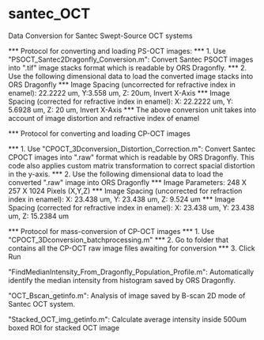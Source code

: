 # santec_OCT
Data Conversion for Santec Swept-Source OCT systems

***  Protocol for converting and loading PS-OCT images:
***  1. Use "PSOCT_Santec2Dragonfly_Conversion.m": Convert Santec PSOCT images into ".tif" image stacks format which is readable by ORS Dragonfly.
***  2. Use the following dimensional data to load the converted image stacks into ORS Dragonfly
***   Image Spacing (uncorrected for refractive index in enamel): 22.2222 um, Y:3.558 um, Z: 20um, Invert X-Axis
***   Image Spacing (corrected for refractive index in enamel): X: 22.2222 um, Y: 5.6928 um, Z: 20 um, Invert X-Axis
***    The above conversion unit takes into account of image distortion and refractive index of enamel

*** Protocol for converting and loading CP-OCT images

***  1. Use "CPOCT_3Dconversion_Distortion_Correction.m": Convert Santec CPOCT images into ".raw" format which is readable by ORS Dragonfly. This code also applies custom matrix transformation to correct spacial distortion in the y-axis.
***  2. Use the following dimensional data to load the converted ".raw" image into ORS Dragonfly
***  Image Parameters:  248 X 257 X 1024 Pixels (X,Y,Z)
***  Image Spacing (uncorrected for refraction index in enamel):  X: 23.438 um, Y: 23.438 um, Z: 9.524 um
***  Image Spacing (corrected for refractive index in enamel): X: 23.438 um, Y: 23.438 um, Z: 15.2384 um

*** Protocol for mass-conversion of CP-OCT images
*** 1. Use "CPOCT_3Dconversion_batchprocessing.m"
*** 2. Go to folder that contains all the CP-OCT raw image files awaiting for conversion
*** 3. Click Run


"FindMedianIntensity_From_Dragonfly_Population_Profile.m": Automatically identify the median intensity from histogram saved by ORS Dragonfly. 

"OCT_Bscan_getinfo.m": Analysis of image saved by B-scan 2D mode of Santec OCT system.

"Stacked_OCT_img_getinfo.m": Calculate average intensity inside 500um boxed ROI for stacked OCT image
